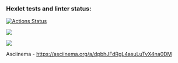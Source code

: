 ### Hexlet tests and linter status:

[![Actions Status](https://github.com/Kibuzzz/php-project-45/workflows/hexlet-check/badge.svg)](https://github.com/Kibuzzz/php-project-45/actions)

<a href="https://codeclimate.com/github/Kibuzzz/php-project-45/maintainability"><img src="https://api.codeclimate.com/v1/badges/517d4f0cf96905a187e6/maintainability" /></a>

<a href="https://codeclimate.com/github/Kibuzzz/php-project-45/test_coverage"><img src="https://api.codeclimate.com/v1/badges/517d4f0cf96905a187e6/test_coverage" /></a>

Asciinema - 
 https://asciinema.org/a/dpbhJFdRgL4asuLuTvX4na0DM